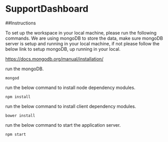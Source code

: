 # SupportDashboard
##Instructions

To set up the workspace in your local machine, please run the following commands. We are using mongoDB to store the data, make sure mongoDB server is setup and running in your local machine, if not please follow the below link to setup mongoDB, up running in your local.

https://docs.mongodb.org/manual/installation/

run the mongoDB.

    mongod

run the below command to install node dependency modules.

    npm install
    
run the below command to install client dependency modules.

    bower install
    
run the below command to start the application server.

    npm start
    
